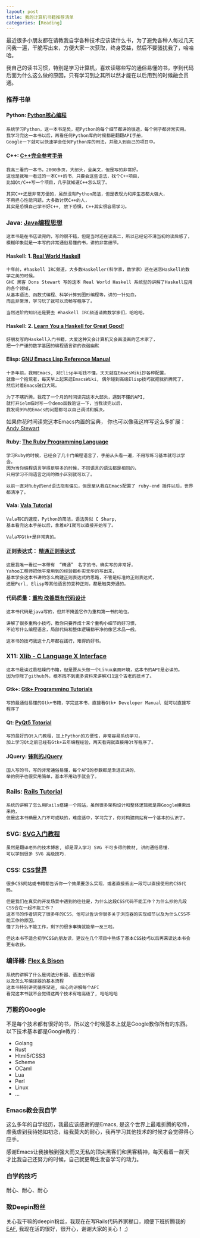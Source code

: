 ```yaml
---
layout: post
title: 我的计算机书籍推荐清单
categories: [Reading]
---
```


最近很多小朋友都在请教我自学各种技术应该读什么书，为了避免各种人每过几天问我一遍，干脆写出来，方便大家一次获取，终身受益，然后不要骚扰我了，哈哈哈。

我自己的读书习惯，特别是学习计算机，喜欢读哪些写的通俗易懂的书，学到代码后面为什么这么做的原因，只有学习到之其所以然才能在以后用到的时候融会贯通。

### 推荐书单
#### Python: [Python核心编程](https://book.douban.com/subject/26801374/)
```
系统学习Python，这一本书足矣，把Python的每个细节都讲的很透，每个例子都非常实用。
我学习完这一本书以后，再看任何Python库的时候都是翻翻API手册，
Google一下就可以快速学会任何Python库的用法，并融入到自己的项目中。
```

#### C++: [C++完全参考手册](https://book.douban.com/subject/1239857/)
```
我高三看的一本书，2000多页，大部头，全英文，但是写的非常好。
这也是我唯一看过的一本C++的书，只要会这些语法，找个C++项目，
比如Qt/C++写一个项目，几乎就知道C++怎么玩了。

其实C++还是非常方便的，虽然没有Python简洁，但是表现力和库生态都太强大，
不用担心性能问题，大多数讨厌C++的人，
其实是恐惧自己学不好C++, 放下恐惧，C++其实很容易学习。
```

### Java: [Java编程思想](https://book.douban.com/subject/2130190/)
```
这本书是在书店读完的，写的很不错，但是当时还在读高二，所以已经记不清当初的读后感了，
模糊印象就是一本写的非常通俗易懂的书，讲的非常细节。
```

#### Haskell: 1.  [Real World Haskell](http://book.realworldhaskell.org/)
```
十年前，#haskell IRC频道，大多数Haskeller(科学家，数学家）还在迷恋Haskell的数学之美的时候，
GHC 黑客 Dons Stewart 写的这本 Real World Haskell 系统型的讲解了Haskell应用的各个领域，
从基本语法、函数式编程、科学计算到图形编程等，讲的一针见血，
而且非常薄，学习玩了就可以流畅写程序了。

当然进阶的知识还是要去 #haskell IRC频道请教数学家们，哈哈哈。
```

#### Haskell: 2. [Learn You a Haskell for Great Good!](http://learnyouahaskell.com/chapters)
```
好朋友写的Haskell入门书籍，大爱这种又会计算机又会画漫画的艺术家了，
把一个严谨的数学基因的编程语言讲的诙谐幽默
```

#### Elisp: [GNU Emacs Lisp Reference Manual](https://www.gnu.org/software/emacs/manual/html_node/elisp/index.html)
```
十多年前，我用Emacs, 对Elisp半毛钱不懂，天天就在EmacsWiki抄各种配置，
就像一个拾荒者，每天早上起来逛EmacsWiki, 偶尔碰到高级Elisp技巧就把我折腾死了，
然后对着Emacs破口大骂。

为了不瞎折腾，我花了一个月的时间读完这本大部头，遇到不懂的API,
就打开ielm临时写一个demo函数验证一下，当我读完以后，
我发现99%的Emacs的问题都可以自己调试和解决。
```
如果你花时间读完这本Emacs内置的宝典，
你也可以像我这样写这么多扩展： [Andy Stewart](http://www.emacswiki.org/emacs/AndyStewart)

#### Ruby: [The Ruby Programming Language](https://book.douban.com/subject/2337297/)
```
学习Ruby的时候，已经会了几十门编程语言了，手册从头看一遍，不用写练习基本就可以学会。
因为当你编程语言学得足够多的时候，不同语言的语法都是相同的，
只用学习不同语言之间的微小区别就可以了。

以前一直对Ruby的end语法抱有偏见，但是至从我在Emacs配置了 ruby-end 插件以后，世界都清净了。
```

#### Vala: [Vala Tutorial](https://wiki.gnome.org/Projects/Vala/Tutorial)
```
Vala有C的速度，Python的简洁，语法类似 C Sharp,
基本看完这本手册以后，拿着API就可以直接开始写了。

Vala写Gtk+是非常爽的。
```

#### 正则表达式： [精通正则表达式](https://book.douban.com/subject/2154713/)
```
这是我唯一看过一本带有　“精通”　名字的书，确实写的非常好，
Yahoo工程师把他平常用到的经验都朴实无华的写出来，
基本学会这本书讲的怎么构建正则表达式的思路，不管是标准的正则表达式，
还是Perl, Elisp等其他语言的变种正则，都是触类旁通的。
```

#### 代码质量：[重构 改善既有代码设计](https://m.douban.com/book/subject/1229923/)
```
这本书代码是java写的，但并不掩盖它作为重构第一书的地位。

讲解了很多重构小技巧，教你只要养成十来个重构小细节的好习惯，
不论写什么编程语言，局部代码和整体逻辑都干净的像艺术品一般。

这本书的技巧我这十几年都在践行，难得的好书。
```

### X11: [Xlib - C Language X Interface](https://www.x.org/releases/X11R7.7/doc/libX11/libX11/libX11.html)
```
这本书是读过最枯燥的书籍，但是要从头做一个Linux桌面环境，这本书的API是必读的。
因为你除了github外，根本找不到更多资料来讲解X11这个古老的技术了。
```

#### Gtk+: [Gtk+ Programming Tutorials](http://zetcode.com/gui/gtk2/)
```
写的最通俗易懂的Gtk+书籍，学完这本书，直接看Gtk+ Developer Manual 就可以直接写程序了
```

#### Qt: [PyQt5 Totorial](http://zetcode.com/gui/pyqt5/)
```
写的最好的Qt入门教程，加上Python的方便性，非常容易系统学习，
加上学习Qt之前已经有Gtk+五年编程经验，两天看完就直接用Qt写程序了。
```

#### JQuery: [锋利的JQuery](https://book.douban.com/subject/3794471/)
```
国人写的书，写的非常通俗易懂，每个API的参数都是渐进式讲的，
举的例子也很实用简单，基本不用动手就会了。
```

### Rails: [Rails Tutorial](https://ruby-china.github.io/rails-guides/getting_started.html)
```
系统的讲解了怎么用Rails搭建一个网站，虽然很多架构设计和整体逻辑我是靠Google摸索出来的，
但是这本书确是入门不可或缺的，难度适中，学习完了，你对构建网站有一个基本的认识了。
```

### SVG: [SVG入门教程](https://brucewar.gitbooks.io/svg-tutorial/)
```
虽然是翻译老外的技术博客, 却是深入学习 SVG 不可多得的教材, 讲的通俗易懂.
可以学到很多 SVG 高级技巧.
```

### CSS: [CSS世界](https://book.douban.com/subject/27615777/)
```
很多CSS网站或书籍都告诉你一个效果要怎么实现，或者直接丢出一段可以直接使用的CSS代码。

但是我们在真实的开发场景中遇到的往往是，为什么这段CSS代码不能工作？为什么抄的几段CSS合在一起不能工作？
这本书的作者研究了很多年的CSS，他可以告诉你很多关于浏览器的实现细节以及为什么CSS不能工作的原因。
懂了为什么不能工作，剩下的很多事情就能举一反三啦。

但这本书不适合初学CSS的朋友读，建议在几个项目中熟练了基本CSS技巧以后再来读这本书会更有收获。
```

### 编译器: [Flex & Bison](https://book.douban.com/subject/6109479/)
```
系统的讲解了什么是词法分析器、语法分析器
以及怎么写编译器的基本流程
这本书特别讲究循序渐进, 细心的讲解每个API
看完这本书就不会觉得这两个技术有啥高级了, 哈哈哈哈
```

### 万能的Google
不是每个技术都有很好的书，所以这个时候基本上就是Google教你所有的东西。
以下技术基本都是Google教的：
* Golang
* Rust
* Html5/CSS3
* Scheme
* OCaml
* Lua
* Perl
* Linux
* ...

### Emacs教会我自学
这么多年的自学经历，我最应该感谢的是Emacs, 是这个世界上最难折腾的软件，虐我虐到我待她如初恋，给我莫大的耐心，我再学习其他技术的时候才会觉得得心应手。

感谢Emacs让我接触到强大而又无私的顶尖黑客们和黑客精神，每天看着一群天才比我自己还努力的时候，自己就更萌生发奋学习的动力。

### 自学的技巧
耐心、耐心、耐心

### 致Deepin粉丝
关心我干嘛的deepin粉丝，我现在在写Rails代码养家糊口，顺便下班折腾我的 [EAF](https://github.com/manateelazycat/emacs-application-framework/), 我现在活的很好，很开心，谢谢大家的关心！ ;)
